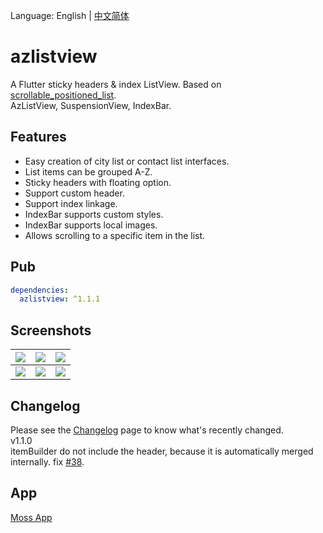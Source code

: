 Language: English | [中文简体](README-ZH.md)

# azlistview

A Flutter sticky headers & index ListView. Based on [scrollable_positioned_list](https://pub.flutter-io.cn/packages/scrollable_positioned_list).  
AzListView, SuspensionView, IndexBar.

## Features

* Easy creation of city list or contact list interfaces.
* List items can be grouped A-Z.
* Sticky headers with floating option.
* Support custom header.
* Support index linkage.
* IndexBar supports custom styles.
* IndexBar supports local images.
* Allows scrolling to a specific item in the list.

## Pub
```yaml
dependencies:
  azlistview: ^1.1.1
```

## Screenshots

|![](https://s1.ax1x.com/2020/09/09/w3DOZq.png)|![](https://s1.ax1x.com/2020/09/09/w3rZFK.png)|![](https://s1.ax1x.com/2020/09/09/w3rKQH.png)|
|:---:|:---:|:---:|
|![](https://s1.ax1x.com/2020/09/09/w3rJFf.png)|![](https://s1.ax1x.com/2020/09/09/w3rUSg.png)|![](https://s3.ax1x.com/2020/11/20/DQ8MM4.jpg)|


## Changelog

Please see the [Changelog](https://github.com/flutterchina/azlistview/blob/master/CHANGELOG.md) page to know what's recently changed.  
v1.1.0  
itemBuilder do not include the header, because it is automatically merged internally. fix [#38](https://github.com/flutterchina/azlistview/issues/38).

## App
[Moss App](https://github.com/Sky24n/Moss)
